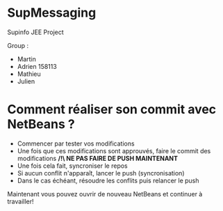 SupMessaging
============

Supinfo JEE Project

Group : 
 * Martin
 * Adrien 158113
 * Mathieu
 * Julien

Comment réaliser son commit avec NetBeans ?
===========================================

 * Commencer par tester vos modifications
 * Une fois que ces modifications sont approuvés, faire le commit des modifications **/!\ NE PAS FAIRE DE PUSH MAINTENANT**
 * Une fois cela fait, syncroniser le repos
 * Si aucun conflit n'apparaît, lancer le push (syncronisation)
 * Dans le cas échéant, résoudre les conflits puis relancer le push
 

Maintenant vous pouvez ouvrir de nouveau NetBeans et continuer à travailler!
